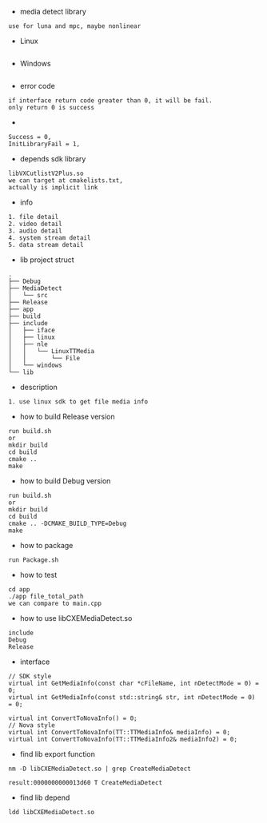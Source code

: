
- media detect library
```
use for luna and mpc, maybe nonlinear
```

- Linux
```

```

- Windows
```

```

- error code
```
if interface return code greater than 0, it will be fail.
only return 0 is success
```
- 
```
Success = 0,    
InitLibraryFail = 1,

```

- depends sdk library
```
libVXCutlistV2Plus.so
we can target at cmakelists.txt,
actually is implicit link
```
- info
```
1. file detail
2. video detail
3. audio detail
4. system stream detail
5. data stream detail
```

- lib project struct
```
.
├── Debug
├── MediaDetect
│   └── src
├── Release
├── app
├── build
├── include
│   ├── iface
│   ├── linux
│   ├── nle
│   │   └── LinuxTTMedia
│   │       └── File
│   └── windows
└── lib
```

- description
```
1. use linux sdk to get file media info
```

- how to build Release version
```
run build.sh
or
mkdir build
cd build
cmake ..
make
```

- how to build Debug version
```
run build.sh
or
mkdir build
cd build
cmake .. -DCMAKE_BUILD_TYPE=Debug
make
```

- how to package
```
run Package.sh
```

- how to test
```
cd app
./app file_total_path
we can compare to main.cpp
```

- how to use libCXEMediaDetect.so
```
include
Debug
Release
```

- interface
```
// SDK style
virtual int GetMediaInfo(const char *cFileName, int nDetectMode = 0) = 0;
virtual int GetMediaInfo(const std::string& str, int nDetectMode = 0) = 0;

virtual int ConvertToNovaInfo() = 0;
// Nova style
virtual int ConvertToNovaInfo(TT::TTMediaInfo& mediaInfo) = 0;
virtual int ConvertToNovaInfo(TT::TTMediaInfo2& mediaInfo2) = 0;
```
- find lib export function
```
nm -D libCXEMediaDetect.so | grep CreateMediaDetect

result:0000000000013d60 T CreateMediaDetect
```
- find lib depend
```
ldd libCXEMediaDetect.so 
```